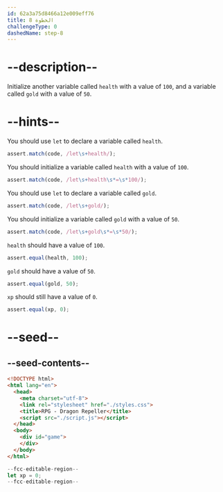 ```yaml
---
id: 62a3a75d8466a12e009eff76
title: الخطوة 8
challengeType: 0
dashedName: step-8
---
```


# --description--

Initialize another variable called `health` with a value of `100`, and a variable called `gold` with a value of `50`.

# --hints--

You should use `let` to declare a variable called `health`.

```js
assert.match(code, /let\s+health/);
```

You should initialize a variable called `health` with a value of `100`.

```js
assert.match(code, /let\s+health\s*=\s*100/);
```

You should use `let` to declare a variable called `gold`.

```js
assert.match(code, /let\s+gold/);
```

You should initialize a variable called `gold` with a value of `50`.

```js
assert.match(code, /let\s+gold\s*=\s*50/);
```

`health` should have a value of `100`.

```js
assert.equal(health, 100);
```

`gold` should have a value of `50`.

```js
assert.equal(gold, 50);
```

`xp` should still have a value of `0`.

```js
assert.equal(xp, 0);
```

# --seed--

## --seed-contents--

```html
<!DOCTYPE html>
<html lang="en">
  <head>
    <meta charset="utf-8">
    <link rel="stylesheet" href="./styles.css">
    <title>RPG - Dragon Repeller</title>
    <script src="./script.js"></script>
  </head>
  <body>
    <div id="game">
    </div>
  </body>
</html>
```

```js
--fcc-editable-region--
let xp = 0;
--fcc-editable-region--
```
